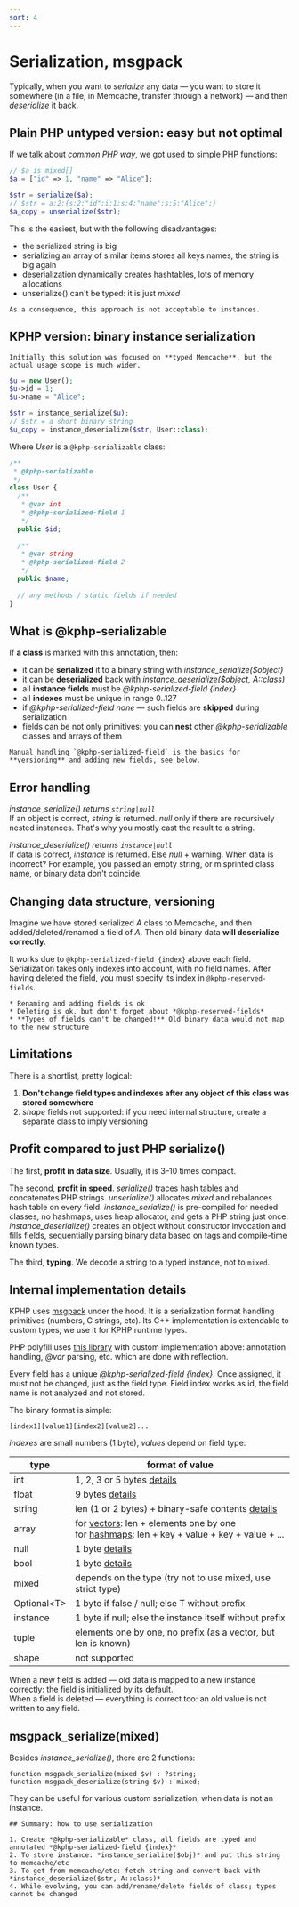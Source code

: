 ```yaml
---
sort: 4
---
```


# Serialization, msgpack

Typically, when you want to *serialize* any data — you want to store it somewhere (in a file, in Memcache, transfer through a network) — and then *deserialize* it back.


## Plain PHP untyped version: easy but not optimal

If we talk about *common PHP way*, we got used to simple PHP functions:
```php
// $a is mixed[]
$a = ["id" => 1, "name" => "Alice"];

$str = serialize($a);
// $str = a:2:{s:2:"id";i:1;s:4:"name";s:5:"Alice";}
$a_copy = unserialize($str);
```
This is the easiest, but with the following disadvantages:
* the serialized string is big
* serializing an array of similar items stores all keys names, the string is big again
* deserialization dynamically creates hashtables, lots of memory allocations
* unserialize() can't be typed: it is just *mixed*

```warning
As a consequence, this approach is not acceptable to instances.
```


## KPHP version: binary instance serialization

```note
Initially this solution was focused on **typed Memcache**, but the actual usage scope is much wider.
```

```php
$u = new User();
$u->id = 1;
$u->name = "Alice";

$str = instance_serialize($u);
// $str = a short binary string
$u_copy = instance_deserialize($str, User::class);
```

Where *User* is a `@kphp-serializable` class:
```php
/**
 * @kphp-serializable
 */
class User {
  /**
   * @var int
   * @kphp-serialized-field 1
   */
  public $id;
 
  /**
   * @var string
   * @kphp-serialized-field 2
   */
  public $name;
 
  // any methods / static fields if needed
}
```


## What is @kphp-serializable

If **a class** is marked with this annotation, then:
* it can be **serialized** it to a binary string with *instance_serialize($object)*
* it can be **deserialized** back with *instance_deserialize($object, A::class)*
* all **instance fields** must be *@kphp-serialized-field {index}*
* all **indexes** must be unique in range 0..127
* if *@kphp-serialized-field none* — such fields are **skipped** during serialization
* fields can be not only primitives: you can **nest** other *@kphp-serializable* classes and arrays of them

```note
Manual handling `@kphp-serialized-field` is the basics for **versioning** and adding new fields, see below.
```


## Error handling

*instance_serialize() returns `string|null`*  
If an object is correct, *string* is returned. *null* only if there are recursively nested instances. That's why you mostly cast the result to a string.

*instance_deserialize() returns `instance|null`*  
If data is correct, *instance* is returned. Else *null* + warning. When data is incorrect? For example, you passed an empty string, or misprinted class name, or binary data don't coincide.


## Changing data structure, versioning

Imagine we have stored serialized *A* class to Memcache, and then added/deleted/renamed a field of *A*. 
Then old binary data **will deserialize correctly**.

It works due to `@kphp-serialized-field {index}` above each field. Serialization takes only indexes into account, with no field names. 
After having deleted the field, you must specify its index in `@kphp-reserved-fields`.

```tip
* Renaming and adding fields is ok
* Deleting is ok, but don't forget about *@kphp-reserved-fields*
* **Types of fields can't be changed!** Old binary data would not map to the new structure
```


## Limitations

There is a shortlist, pretty logical:

1. **Don't change field types and indexes after any object of this class was stored somewhere**
2. *shape* fields not supported: if you need internal structure, create a separate class to imply versioning


## Profit compared to just PHP serialize()

The first, **profit in data size**. 
Usually, it is 3–10 times compact.

The second, **profit in speed**. 
*serialize()* traces hash tables and concatenates PHP strings. 
*unserialize()* allocates *mixed* and rebalances hash table on every field. 
*instance_serialize()* is pre-compiled for needed classes, no hashmaps, uses heap allocator, and gets a PHP string just once. 
*instance_deserialize()* creates an object without constructor invocation and fills fields, sequentially parsing binary data based on tags and compile-time known types.

The third, **typing**. 
We decode a string to a typed instance, not to `mixed`. 


## Internal implementation details

KPHP uses [msgpack](https://msgpack.org/) under the hood. It is a serialization format handling primitives (numbers, C strings, etc). 
Its C++ implementation is extendable to custom types, we use it for KPHP runtime types. 

PHP polyfill uses [this library](https://github.com/rybakit/msgpack.php) with custom implementation above: 
annotation handling, *@var* parsing, etc. which are done with reflection.

Every field has a unique *@kphp-serialized-field {index}*. Once assigned, it must not be changed, just as the field type. 
Field index works as id, the field name is not analyzed and not stored.

The binary format is simple:
```
[index1][value1][index2][value2]...
```

*indexes* are small numbers (1 byte), *values* depend on field type:

<table>
<thead>
<tr><th>type</th><th>format of value</th></tr>
</thead>
<tr>
    <td>int</td>
    <td>1, 2, 3 or 5 bytes
        <a class="i-details" href="https://github.com/msgpack/msgpack/blob/master/spec.md#int-format-family">details</a></td>
</tr>
<tr>
    <td>float</td>
    <td>9 bytes
        <a class="i-details" href="https://github.com/msgpack/msgpack/blob/master/spec.md#float-format-family">details</a></td>
</tr>
<tr>
    <td>string</td>
    <td>len (1 or 2 bytes) + binary-safe contents
        <a class="i-details" href="https://github.com/msgpack/msgpack/blob/master/spec.md#str-format-family">details</a></td>
</tr>
<tr>
    <td>array</td>
    <td>for <a href="https://github.com/msgpack/msgpack/blob/master/spec.md#array-format-family">vectors</a>: len + elements one by one<br>
        for <a href="https://github.com/msgpack/msgpack/blob/master/spec.md#map-format-family">hashmaps</a>: len + key + value + key + value + ...</td>
</tr>
<tr>
    <td>null</td>
    <td>1 byte
        <a class="i-details" href="https://github.com/msgpack/msgpack/blob/master/spec.md#nil-format">details</a></td>
</tr>
<tr>
    <td>bool</td>
    <td>1 byte
        <a class="i-details" href="https://github.com/msgpack/msgpack/blob/master/spec.md#bool-format-family">details</a></td>
</tr>
<tr>
    <td>mixed</td>
    <td>depends on the type (try not to use mixed, use strict type)</td>
</tr>
<tr>
    <td>Optional&lt;T&gt;</td>
    <td>1 byte if false / null; else T without prefix</td>
</tr>
<tr>
    <td>instance</td>
    <td>1 byte if null; else the instance itself without prefix</td>
</tr>
<tr>
    <td>tuple</td>
    <td>elements one by one, no prefix (as a vector, but len is known)</td>
</tr>
<tr>
    <td>shape</td>
    <td>not supported</td>
</tr>
</table>

When a new field is added — old data is mapped to a new instance correctly: the field is initialized by its default.  
When a field is deleted — everything is correct too: an old value is not written to any field.


## msgpack_serialize(mixed)

Besides *instance_serialize()*, there are 2 functions:
```
function msgpack_serialize(mixed $v) : ?string;
function msgpack_deserialize(string $v) : mixed;
```
They can be useful for various custom serialization, when data is not an instance. 


```tip
## Summary: how to use serialization

1. Create *@kphp-serializable* class, all fields are typed and annotated *@kphp-serialized-field {index}*
2. To store instance: *instance_serialize($obj)* and put this string to memcache/etc
3. To get from memcache/etc: fetch string and convert back with *instance_deserialize($str, A::class)*
4. While evolving, you can add/rename/delete fields of class; types cannot be changed
```

